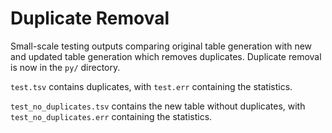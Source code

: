 # Duplicate Removal

Small-scale testing outputs comparing original table generation with new and updated table generation which removes duplicates. Duplicate removal is now in the `py/` directory.

`test.tsv` contains duplicates, with `test.err` containing the statistics.

`test_no_duplicates.tsv` contains the new table without duplicates, with `test_no_duplicates.err` containing the statistics.